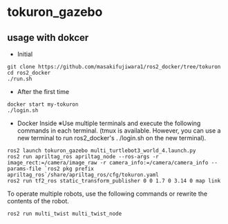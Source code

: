 # tokuron_gazebo
## usage with dokcer 
- Initial
```
git clone https://github.com/masakifujiwara1/ros2_docker/tree/tokuron
cd ros2_docker
./run.sh
```
- After the first time
```
docker start my-tokuron
./login.sh
```
- Docker Inside
※Use multiple terminals and execute the following commands in each terminal. (tmux is available. However, you can use a new terminal to run ros2_docker's . /login.sh on the new terminal).
```
ros2 launch tokuron_gazebo multi_turtlebot3_world_4.launch.py 
ros2 run apriltag_ros apriltag_node --ros-args -r image_rect:=/camera/image_raw -r camera_info:=/camera/camera_info --params-file `ros2 pkg prefix apriltag_ros`/share/apriltag_ros/cfg/tokuron.yaml
ros2 run tf2_ros static_transform_publisher 0 0 1.7 0 3.14 0 map link
```
To operate multiple robots, use the following commands or rewrite the contents of the robot.
```
ros2 run multi_twist multi_twist_node
```
